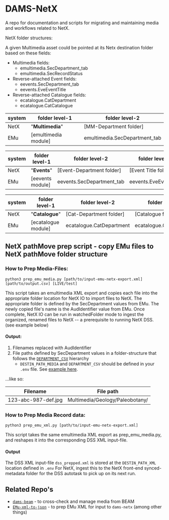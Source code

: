 # DAMS-NetX

A repo for documentation and scripts for migrating and maintaining media and workflows related to NetX.

NetX folder structures:

A given Multimedia asset could be pointed at its Netx destination folder based on these fields:
- Multimedia fields:
  - emultimedia.SecDepartment_tab
  - emultimedia.SecRecordStatus
- Reverse-attached Event fields:
  - eevents.SecDepartment_tab
  - eevents.EveEventTitle
- Reverse-attached Catalogue fields:
  - ecatalogue.CatDepartment
  - ecatalogue.CatCatalogue

system | folder level-1 | folder level-2
-|-|-
NetX |  "**Multimedia**" | [MM-Department folder]
EMu | [emultimedia module] | emultimedia.SecDepartment_tab 

system | folder level-1 | folder level-2 | folder level-3
-|-|-|-
NetX | "**Events**" | [Event-Department folder] | [Event Title folder]
EMu | [eevents module] | eevents.SecDepartment_tab | eevents.EveEventTitle

system | folder level-1 | folder level-2 | folder level-3
-|-|-|-
NetX | "**Catalogue**" | [Cat-Department folder] | [Catalogue folder]
EMu | [ecatalogue module] | ecatalogue.CatDepartment | ecatalogue.CatCatalogue

## NetX pathMove prep script - copy EMu files to NetX pathMove folder structure

### How to Prep Media-Files:
`python3 prep_emu_media.py [path/to/input-emu-netx-export.xml] [path/to/output.csv] [LIVE/test]`

This script takes an emultimedia XML export and copies each file into the appropriate
folder location for NetX IO to import files to NetX. The appropriate folder is defined
by the SecDepartment values from EMu. The newly copied file's name is the AudIdentifier 
value from EMu. Once complete, NetX IO can be run in watchedFolder mode to ingest the
organized, renamed files to NetX -- a prerequisite to running NetX DSS. (see example below)

#### Output:

1. Filenames replaced with AudIdentifier
2. File paths defined by SecDepartment values in a folder-structure that follows the [`DEPARTMENT_CSV`](https://github.com/fieldmuseum/dams-netx/blob/main/data/config/SecDepartment_hierarchy.csv) hierarchy
    - `DESTIN_PATH_MEDIA` and `DEPARTMENT_CSV` should be defined in your `.env` file. See [example here](https://github.com/fieldmuseum/dams-netx/blob/main/.env.example).

...like so:

  | Filename | File path |
  |---|---|
  | 123-abc-987-def.jpg | Multimedia/Geology/Paleobotany/ |


### How to Prep Media Record data:
`python3 prep_emu_xml.py [path/to/input-emu-netx-export.xml]`

This script takes the same emultimedia XML export as prep_emu_media.py, and reshapes it into 
the corresponding DSS XML input-file.

#### Output
The DSS XML input-file `dss_prepped.xml` is stored at the `DESTIN_PATH_XML` location defined in `.env`
For NetX, ingest this to the NetX front-end synced-metadata folder for the DSS autotask to pick up on its next run.



## Related Repo's

- [`dams-beam`](https://github.com/fieldmuseum/dams-beam) - to cross-check and manage media from BEAM
- [`EMu-xml-to-json`](https://github.com/fieldmuseum/EMu-xml-to-json) - to prep EMu XML for input to `dams-netx` (among other things)
